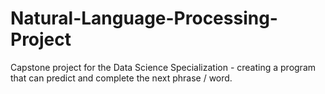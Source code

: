 # Natural-Language-Processing-Project
Capstone project for the Data Science Specialization - creating a program that can predict and complete the next phrase / word.
